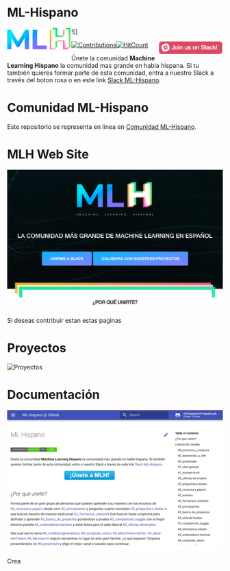 # ML-Hispano
![<img align="left" width="150" src="docs/assets/img/mlh-logo.png">]


[![Contributions](https://img.shields.io/badge/contributions-welcome-brightgreen.svg?style=flat)](https://github.com/ml-hispano/recursos-ml)[![HitCount](http://hits.dwyl.io/ml-hispano/recursos-ml.svg)](http://hits.dwyl.io/ml-hispano/recursos-ml)
[<img align="right" width="150" src="docs/assets/images/join-slack-team.png">](https://bit.ly/2Oqingj)

Únete la comunidad **Machine Learning Hispano** la comunidad mas grande en habla hispana. Si tu también quieres formar parte de esta comunidad, entra a nuestro Slack a través del boton rosa o en este link [Slack ML-Hispano](https://bit.ly/2Oqingj).

# Comunidad ML-Hispano
Este repositorio se representa en línea en [Comunidad ML-Hispano](http://machinelearninghispano.com).

# MLH Web Site

![Web MLH](/docs/assets/img/mlh-portada.jpeg)

Si deseas contribuir estan estas paginas

# Proyectos

![Proyectos]()

# Documentación

![Events](/docs/assets/img/mlh-doc.jpeg)


Crea
